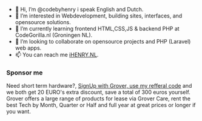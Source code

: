 - 👋 Hi, I’m @codebyhenry i speak English and Dutch.
- 👀 I’m interested in Webdevelopment, building sites, interfaces, and opensource solutions. 
- 🌱 I’m currently learning frontend HTML,CSS,JS & backend PHP at CodeGorilla.nl (Groningen NL).
- 💞️ I’m looking to collaborate on opensource projects and PHP (Laravel) web apps.
- 📫 You can reach me [iHENRY.NL](https://ihenry.nl).

### Sponsor me

Need short term hardware?, [SignUp with Grover, use my refferal code](https://www.grover.com/nl-nl/referred/R-12OG6J3RU) and we both get 20 EURO's extra discount, save a total of 300 euros yourself. Grover offers a large range of products for lease via Grover Care, rent the best Tech by Month, Quarter or Half and full year at great prices or longer if you want.

<!---
codebyhenry/codebyhenry is a ✨ special ✨ repository because its `README.md` (this file) appears on your GitHub profile.
You can click the Preview link to take a look at your changes.
--->

